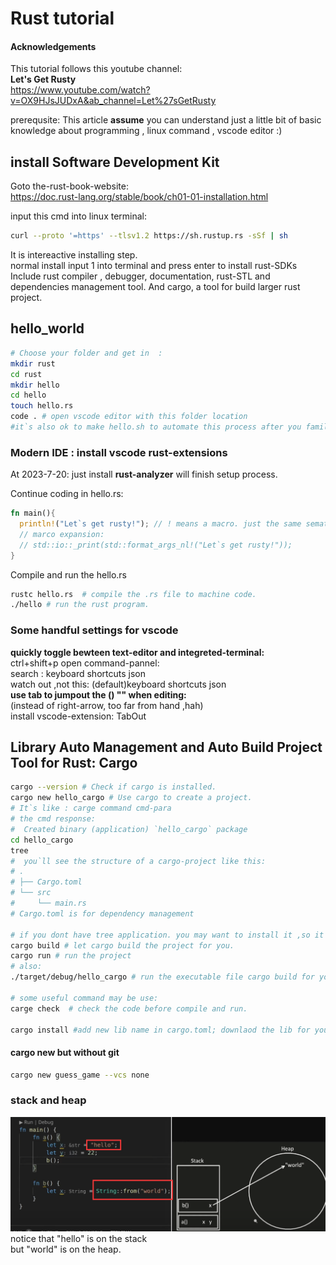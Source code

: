 # Rust tutorial

#### Acknowledgements

This tutorial follows this youtube channel:  
**Let's Get Rusty**  
<https://www.youtube.com/watch?v=OX9HJsJUDxA&ab_channel=Let%27sGetRusty>  

prerequsite:
This article **assume** you can understand just a little bit of basic knowledge about programming , linux command , vscode editor :)  

## install Software Development Kit

Goto the-rust-book-website:  
<https://doc.rust-lang.org/stable/book/ch01-01-installation.html>  

input this cmd into linux terminal:

```sh
curl --proto '=https' --tlsv1.2 https://sh.rustup.rs -sSf | sh
```

It is intereactive installing step.  
normal install input 1 into terminal and press enter to install rust-SDKs  
Include rust compiler , debugger, documentation, rust-STL and dependencies management tool.
And cargo, a tool for build larger rust project.  

## hello_world

```bash
# Choose your folder and get in  :
mkdir rust
cd rust
mkdir hello
cd hello
touch hello.rs
code . # open vscode editor with this folder location
#it`s also ok to make hello.sh to automate this process after you familiar with it.
```

### Modern IDE : install vscode rust-extensions

At 2023-7-20: just install **rust-analyzer** will finish setup process.  

Continue coding in hello.rs:

```rust
fn main(){
  println!("Let`s get rusty!"); // ! means a macro. just the same sematics in C
  // marco expansion:
  // std::io::_print(std::format_args_nl!("Let`s get rusty!"));
}
```

Compile and run the hello.rs  

```bash
rustc hello.rs  # compile the .rs file to machine code.
./hello # run the rust program.
```

### Some handful settings for vscode

**quickly toggle bewteen text-editor and integreted-terminal:**  
ctrl+shift+p open command-pannel:  
search : keyboard shortcuts json  
watch out ,not this: (default)keyboard shortcuts json  
**use tab to jumpout the () "" when editing:**  
(instead of right-arrow, too far from hand ,hah)  
install vscode-extension: TabOut  

## Library Auto Management and Auto Build Project Tool for Rust: Cargo

```bash
cargo --version # Check if cargo is installed.
cargo new hello_cargo # Use cargo to create a project.
# It`s like : carge command cmd-para
# the cmd response:
#  Created binary (application) `hello_cargo` package
cd hello_cargo
tree
#  you`ll see the structure of a cargo-project like this:
# .
# ├── Cargo.toml
# └── src
#     └── main.rs
# Cargo.toml is for dependency management

# if you dont have tree application. you may want to install it ,so it will be handy for you .
cargo build # let cargo build the project for you.
cargo run # run the project
# also:
./target/debug/hello_cargo # run the executable file cargo build for you

# some useful command may be use:
carge check  # check the code before compile and run.

cargo install #add new lib name in cargo.toml; downlaod the lib for you.
```

#### cargo new but without git

```bash
cargo new guess_game --vcs none
```

### stack and heap

![stack_heap](image.png)  
notice that "hello" is on the stack  
but "world" is on the heap.  
